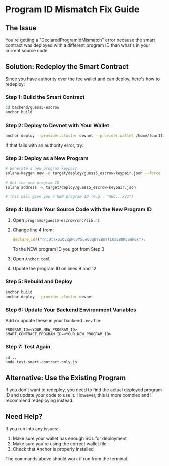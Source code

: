 # Program ID Mismatch Fix Guide

## The Issue
You're getting a "DeclaredProgramIdMismatch" error because the smart contract was deployed with a different program ID than what's in your current source code.

## Solution: Redeploy the Smart Contract

Since you have authority over the fee wallet and can deploy, here's how to redeploy:

### Step 1: Build the Smart Contract
```bash
cd backend/guess5-escrow
anchor build
```

### Step 2: Deploy to Devnet with Your Wallet
```bash
anchor deploy --provider.cluster devnet --provider.wallet /home/four1five/.config/solana/id.json
```

If that fails with an authority error, try:

### Step 3: Deploy as a New Program
```bash
# Generate a new program keypair
solana-keygen new -o target/deploy/guess5_escrow-keypair.json --force

# Get the new program ID
solana address -k target/deploy/guess5_escrow-keypair.json

# This will give you a NEW program ID (e.g., "ABC...xyz")
```

### Step 4: Update Your Source Code with the New Program ID

1. Open `programs/guess5-escrow/src/lib.rs`
2. Change line 4 from:
   ```rust
   declare_id!("rnJUt7xoxQvZpPqvY5LeQ3qUYSBnYfLKa5B8K5SWh6X");
   ```
   To the NEW program ID you got from Step 3

3. Open `Anchor.toml`
4. Update the program ID on lines 9 and 12

### Step 5: Rebuild and Deploy
```bash
anchor build
anchor deploy --provider.cluster devnet
```

### Step 6: Update Your Backend Environment Variables
Add or update these in your backend `.env` file:
```
PROGRAM_ID=<YOUR_NEW_PROGRAM_ID>
SMART_CONTRACT_PROGRAM_ID=<YOUR_NEW_PROGRAM_ID>
```

### Step 7: Test Again
```bash
cd ..
node test-smart-contract-only.js
```

## Alternative: Use the Existing Program

If you don't want to redeploy, you need to find the actual deployed program ID and update your code to use it. However, this is more complex and I recommend redeploying instead.

## Need Help?

If you run into any issues:
1. Make sure your wallet has enough SOL for deployment
2. Make sure you're using the correct wallet file
3. Check that Anchor is properly installed

The commands above should work if run from the terminal.


